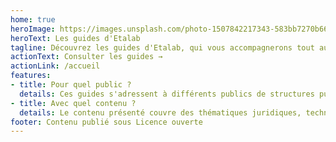 ```yaml
---
home: true
heroImage: https://images.unsplash.com/photo-1507842217343-583bb7270b66?ixlib=rb-1.2.1&ixid=eyJhcHBfaWQiOjEyMDd9&auto=format&fit=crop&w=1453&q=80
heroText: Les guides d'Etalab
tagline: Découvrez les guides d'Etalab, qui vous accompagnerons tout au long de votre stratégie *data*. 
actionText: Consulter les guides →
actionLink: /accueil
features:
- title: Pour quel public ?
  details: Ces guides s'adressent à différents publics de structures publiques ou privées:  *chief data officer*,  juristes,  experts métiers, chefs de projets ou encore simples curieux. 
- title: Avec quel contenu ?
  details: Le contenu présenté couvre des thématiques juridiques, techniques ou encore organisationnelles.
footer: Contenu publié sous Licence ouverte
---
```

